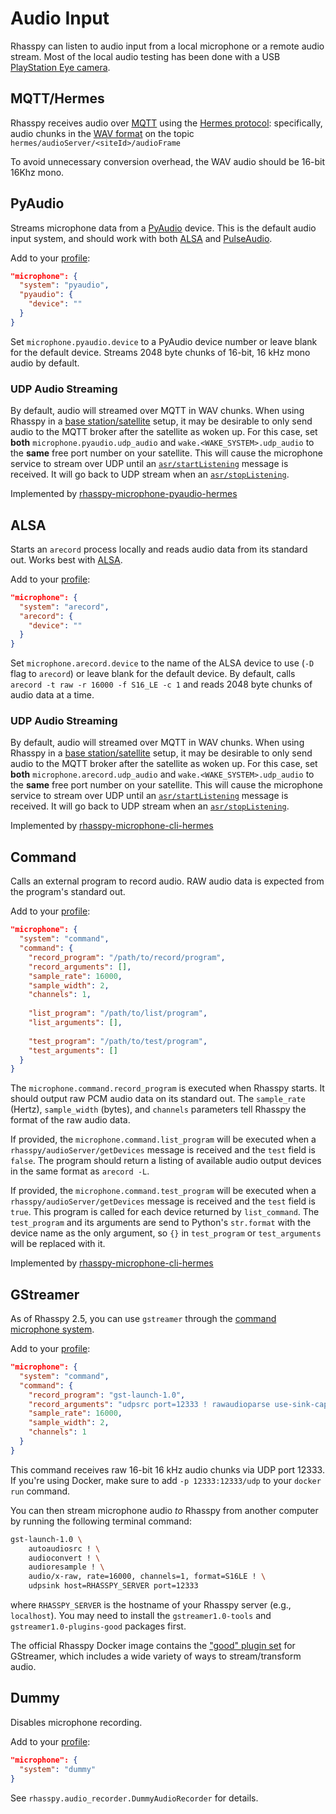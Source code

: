 # Audio Input

Rhasspy can listen to audio input from a local microphone or a remote audio
stream. Most of the local audio testing has been done with a USB [PlayStation
Eye camera](https://en.wikipedia.org/wiki/PlayStation_Eye).


## MQTT/Hermes

Rhasspy receives audio over [MQTT](https://mqtt.org) using the [Hermes protocol](https://docs.snips.ai/reference/hermes): specifically, audio chunks in the [WAV format](https://en.wikipedia.org/wiki/WAV) on the topic `hermes/audioServer/<siteId>/audioFrame`

To avoid unnecessary conversion overhead, the WAV audio should be 16-bit 16Khz mono.

## PyAudio

Streams microphone data from a [PyAudio](https://people.csail.mit.edu/hubert/pyaudio/) device.
This is the default audio input system, and should work with both [ALSA](https://www.alsa-project.org/main/index.php/Main_Page) and [PulseAudio](https://www.freedesktop.org/wiki/Software/PulseAudio/).

Add to your [profile](profiles.md):

```json
"microphone": {
  "system": "pyaudio",
  "pyaudio": {
    "device": ""
  }
}
```

Set `microphone.pyaudio.device` to a PyAudio device number or leave blank for the default device.
Streams 2048 byte chunks of 16-bit, 16 kHz mono audio by default.

### UDP Audio Streaming

By default, audio will streamed over MQTT in WAV chunks. When using Rhasspy in a [base station/satellite](tutorials.md#server-with-satellites) setup, it may be desirable to only send audio to the MQTT broker after the satellite as woken up. For this case, set **both** `microphone.pyaudio.udp_audio` and `wake.<WAKE_SYSTEM>.udp_audio` to the **same** free port number on your satellite. This will cause the microphone service to stream over UDP until an [`asr/startListening`](reference.md#asr_startlistening) message is received. It will go back to UDP stream when an [`asr/stopListening`](reference.md#asr_stoplistening).

Implemented by [rhasspy-microphone-pyaudio-hermes](https://github.com/rhasspy/rhasspy-microphone-pyaudio-hermes)

## ALSA

Starts an `arecord` process locally and reads audio data from its standard out.
Works best with [ALSA](https://www.alsa-project.org/main/index.php/Main_Page).

Add to your [profile](profiles.md):

```json
"microphone": {
  "system": "arecord",
  "arecord": {
    "device": ""
  }
}
```

Set `microphone.arecord.device` to the name of the ALSA device to use (`-D` flag
to `arecord`) or leave blank for the default device.
By default, calls `arecord -t raw -r 16000 -f S16_LE -c 1` and reads 2048 byte chunks of audio data at a time.

### UDP Audio Streaming

By default, audio will streamed over MQTT in WAV chunks. When using Rhasspy in a [base station/satellite](tutorials.md#server-with-satellites) setup, it may be desirable to only send audio to the MQTT broker after the satellite as woken up. For this case, set **both** `microphone.arecord.udp_audio` and `wake.<WAKE_SYSTEM>.udp_audio` to the **same** free port number on your satellite. This will cause the microphone service to stream over UDP until an [`asr/startListening`](reference.md#asr_startlistening) message is received. It will go back to UDP stream when an [`asr/stopListening`](reference.md#asr_stoplistening).

Implemented by [rhasspy-microphone-cli-hermes](https://github.com/rhasspy/rhasspy-microphone-cli-hermes)

## Command

Calls an external program to record audio. RAW audio data is expected from the program's standard out.

Add to your [profile](profiles.md):

```json
"microphone": {
  "system": "command",
  "command": {
    "record_program": "/path/to/record/program",
    "record_arguments": [],
    "sample_rate": 16000,
    "sample_width": 2,
    "channels": 1,
    
    "list_program": "/path/to/list/program",
    "list_arguments": [],
    
    "test_program": "/path/to/test/program",
    "test_arguments": []
  }
}
```

The `microphone.command.record_program` is executed when Rhasspy starts. It should output raw PCM audio data on its standard out. The `sample_rate` (Hertz), `sample_width` (bytes), and `channels` parameters tell Rhasspy the format of the raw audio data.

If provided, the `microphone.command.list_program` will be executed when a `rhasspy/audioServer/getDevices` message is received and the `test` field is `false`. The program should return a listing of available audio output devices in the same format as `arecord -L`.

If provided, the `microphone.command.test_program` will be executed when a `rhasspy/audioServer/getDevices` message is received and the `test` field is `true`. This program is called for each device returned by `list_command`. The `test_program` and its arguments are send to Python's `str.format` with the device name as the only argument, so `{}` in `test_program` or `test_arguments` will be replaced with it.

Implemented by [rhasspy-microphone-cli-hermes](https://github.com/rhasspy/rhasspy-microphone-cli-hermes)

## GStreamer

As of Rhasspy 2.5, you can use `gstreamer` through the [command microphone system](#command).

Add to your [profile](profiles.md):

```json
"microphone": {
  "system": "command",
  "command": {
    "record_program": "gst-launch-1.0",
    "record_arguments": "udpsrc port=12333 ! rawaudioparse use-sink-caps=false format=pcm pcm-format=s16le sample-rate=16000 num-channels=1 ! queue ! audioconvert ! audioresample ! filesink location=/dev/stdout",
    "sample_rate": 16000,
    "sample_width": 2,
    "channels": 1
  }
}
```

This command receives raw 16-bit 16 kHz audio chunks via UDP port 12333. If you're using Docker, make sure to add `-p 12333:12333/udp` to your `docker run` command. 

You can then stream microphone audio *to* Rhasspy from another computer by running the following terminal command:

```bash
gst-launch-1.0 \
    autoaudiosrc ! \
    audioconvert ! \
    audioresample ! \
    audio/x-raw, rate=16000, channels=1, format=S16LE ! \
    udpsink host=RHASSPY_SERVER port=12333
```

where `RHASSPY_SERVER` is the hostname of your Rhasspy server (e.g., `localhost`). You may need to install the `gstreamer1.0-tools` and `gstreamer1.0-plugins-good` packages first.

The official Rhasspy Docker image contains the ["good" plugin set](https://gstreamer.freedesktop.org/data/doc/gstreamer/head/gst-plugins-good-plugins/html/) for GStreamer, which includes a wide variety of ways to stream/transform audio.

## Dummy

Disables microphone recording.

Add to your [profile](profiles.md):

```json
"microphone": {
  "system": "dummy"
}
```

See `rhasspy.audio_recorder.DummyAudioRecorder` for details.
